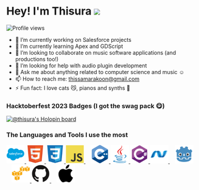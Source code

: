 # Hey! I'm Thisura <img src="https://raw.githubusercontent.com/MartinHeinz/MartinHeinz/master/wave.gif" width="30px">
![Profile views](https://gpvc.arturio.dev/this8)

<!-- **this8/this8** is a ✨ _special_ ✨ repository because its `README.md` (this file) appears on your GitHub profile. -->

- 🔭 I’m currently working on Salesforce projects
- 🌱 I’m currently learning Apex and GDScript
- 👯 I’m looking to collaborate on music software applications (and productions too!)
- 🤔 I’m looking for help with audio plugin development
- 💬 Ask me about anything related to computer science and music ☺️
- 📫 How to reach me: thissamarakoon@gmail.com
- ⚡ Fun fact: I love cats 😼, pianos and synths 🎹

<h3 align="left">Hacktoberfest 2023 Badges (I got the swag pack 😋)</h3>

[![@thisura's Holopin board](https://holopin.me/thisura)](https://holopin.io/@thisura)

<h3 align="left">The Languages and Tools I use the most</h3>

<p align="left">
  
<!-- Apex -->
  <a href="" target="_blank">
    <img src="https://github.com/devicons/devicon/blob/master/icons/salesforce/salesforce-original.svg" alt="Apex" width="48" height="48"/>
  </a>
<!-- HTML 5 -->
  <a href="" target="_blank">
    <img src="https://github.com/devicons/devicon/blob/master/icons/html5/html5-original.svg" alt="HTML5" width="48" height="48"/>
  </a>
<!-- CSS 3 -->
  <a href="" target="_blank">
    <img src="https://github.com/devicons/devicon/blob/master/icons/css3/css3-original.svg" alt="CSS3" width="48" height="48"/>
  </a>
<!-- JavaScript -->
  <a href="" target="_blank">
    <img src="https://github.com/devicons/devicon/blob/master/icons/javascript/javascript-original.svg" alt="JavaScript" width="48" height="48"/>
  </a>
  <img src="https://user-images.githubusercontent.com/60652250/219874422-e13a1533-1000-410f-aad4-465a9d9cd1e1.png" width="10" height="48"/>
<!-- C++ -->
  <a href="" target="_blank">
    <img src="https://github.com/devicons/devicon/blob/master/icons/cplusplus/cplusplus-original.svg" alt="C++" width="48" height="48"/>
  </a>
<!-- Java -->
  <a href="" target="_blank">
    <img src="https://github.com/devicons/devicon/blob/master/icons/java/java-original.svg" alt="Java" width="48" height="48"/>
  </a>
<!-- C# / .NET -->
  <a href="" target="_blank">
    <img src="https://github.com/devicons/devicon/blob/master/icons/csharp/csharp-original.svg" alt="C#" width="48" height="48"/>
  </a>
  <a href="" target="_blank">
    <img src="https://github.com/devicons/devicon/blob/master/icons/dot-net/dot-net-original.svg" alt=".NET" width="48" height="48"/>
  </a>
  <img src="https://user-images.githubusercontent.com/60652250/219874422-e13a1533-1000-410f-aad4-465a9d9cd1e1.png" width="10" height="48"/>
<!-- GDScript -->
  <a href="" target="_blank">
    <img src="https://github.com/devicons/devicon/blob/master/icons/godot/godot-original.svg" alt="GDScript" width="48" height="48"/>
  </a>
  <img src="https://user-images.githubusercontent.com/60652250/219874422-e13a1533-1000-410f-aad4-465a9d9cd1e1.png" width="10" height="48"/>
<!-- AWS -->
  <a href="" target="_blank">
    <img src="https://github.com/devicons/devicon/blob/master/icons/amazonwebservices/amazonwebservices-original.svg" alt="AWS" width="48" height="48"/>
  </a>
<!-- GitHub -->
  <a href="" target="_blank">
    <img src="https://github.com/devicons/devicon/blob/master/icons/github/github-original.svg" alt="GitHub" width="48" height="48"/>
  </a>
  <img src="https://user-images.githubusercontent.com/60652250/219874422-e13a1533-1000-410f-aad4-465a9d9cd1e1.png" width="10" height="48"/>
<!-- Apple -->
  <a href="https://www.apple.com" target="_blank">
    <img src="https://github.com/devicons/devicon/blob/master/icons/apple/apple-original.svg" alt="Apple" width="48" height="48"/>
  </a>
  <!--
<img src="https://user-images.githubusercontent.com/60652250/219874422-e13a1533-1000-410f-aad4-465a9d9cd1e1.png" width="10" height="48"/>
-->
<!-- Ceylon -->
  <!--
  <a href="" target="_blank">
    <img src="https://github.com/devicons/devicon/blob/master/icons/ceylon/ceylon-original-wordmark.svg" alt="Ceylon" width="48" height="48"/>
  </a>
-->
  
</p>
